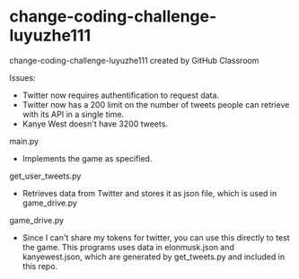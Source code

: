 # change-coding-challenge-luyuzhe111
change-coding-challenge-luyuzhe111 created by GitHub Classroom

Issues:
  - Twitter now requires authentification to request data.
  - Twitter now has a 200 limit on the number of tweets people can retrieve with its API in a single time. 
  - Kanye West doesn't have 3200 tweets.
  
main.py
  - Implements the game as specified.
  
get_user_tweets.py
  - Retrieves data from Twitter and stores it as json file, which is used in game_drive.py
  
game_drive.py
  - Since I can't share my tokens for twitter, you can use this directly to test the game. This programs uses data in elonmusk.json and kanyewest.json, which are generated by get_tweets.py and included in this repo.
  
  
  
  
